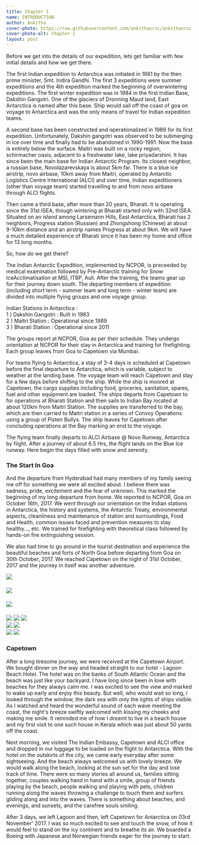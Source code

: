 ```yaml
---
title: Chapter 1
name: INTRODUCTION
author: Ankitha
cover-photo: https://raw.githubusercontent.com/ankithanrsc/ankithanrsc.github.io/master/assets/images/ch1/ch1cover.JPG
cover-photo-alt: Chapter 1
layout: post
---
```



<p>Before we get into the details of our expedition, lets get familiar with few initial details and how we get there.</p>

<p>The first Indian expedition to Antarctica was initiated in 1981 by the then prime minister, Smt. Indira Gandhi. The first 3 expeditions were summer expeditions and the 4th expedition marked the beginning of overwintering expeditions. The first winter expedition was in 1984 in the first Indian Base, Dakshin Gangotri. One of the glaciers of Dronning Maud land, East Antarctica is named after this base. Ship would sail off the coast of goa on voyage to Antarctica and was the only means of travel for Indian expedition teams.</p>

<p>A second base has been constructed and operationalized in 1989 for its first expedition. Unfortunately, Dakshin gangotri was observed to be submerging in ice over time and finally had to be abandoned in 1990-1991. Now the base is entirely below the surface. Maitri was built on a rocky region, schirmacher oasis, adjacent to a freshwater lake, lake priyadarshini. It has since been the main base for Indian Antarctic Program. Its closest neighbor, a russian base, Novolazarevskaya is about 5km far. There is a blue ice airstrip, novo airbase, 10km away from Maitri, operated by Antarctic Logistics Centre International (ALCI) and over time, Indian expeditioners (other than voyage team) started travelling to and from novo airbase through ALCI flights.</p>

<p>Then came a third base, after more than 20 years, Bharati. It is operating since the 31st ISEA, though wintering at Bharati started only with 32nd ISEA. Situated on an island among Larsemann Hills, East Antarctica, Bharati has 2 neighbors, Progress station (Russian) and Zhongshong (Chinese) at about 9-10km distance and an airstrip names Progress at about 9km. We will have a much detailed experience of Bharati since it has been my home and office for 13 long months.</p>

<p>So, how do we get there?</p>

<p>The Indian Antarctic Expedition, implemented by NCPOR, is preceeded by medical examination followed by Pre-Antarctic training for Snow IceAcclimatisation at MSI, ITBP, Auli. After the training, the teams gear up for their journey down south. The departing members of expedition (including short term - summer team and long term - winter team) are divided into multiple flying groups and one voyage group.<br>

Indian Stations in Antarctica :<br>
1 ) Dakshin Gangotri : Built in 1983<br>
2 ) Maitri Station : Operational since 1989<br>
3 ) Bharati Station : Operational since 2011<br>

The groups report at NCPOR, Goa as per their schedule. They undergo orientation at NCPOR for their stay in Antarctica and training for firefighting. Each group leaves from Goa to Capetown via Mumbai.</p>

<p>For teams flying to Antarctica, a stay of 3-4 days is scheduled at Capetown before the final departure to Antarctica, which is variable, subject to weather at the landing base. The voyage team will reach Capetown and stay for a few days before shifting to the ship. While the ship is moored at Capetown, the cargo supplies including food, groceries, sanitation, spares, fuel and other equipment are loaded. The ships departs from Capetown to for operations at Bharati Station and then sails to Indian Bay located at about 120km from Maitri Station. The supplies are transferred to the bay, which are then carried to Maitri station in a series of Convoy Operations using a group of Pisten Bullys. The ship leaves for Capetown after concluding operations at the Bay marking an end to the voyage.</p>

<p>The flying team finally departs to ALCI Airbase @ Novo Runway, Antarctica by flight. After a journey of about 6.5 Hrs, the flight lands on the Blue Ice runway. Here begin the days filled with snow and serenity.</p>

<h3> The Start In Goa</h3>
<p>And the departure from Hyderabad had many members of my family seeing me off for something we were all excited about. I believe there was sadness, pride, excitement and the fear of unknown. This marked the beginning of my long departure from home. We reported to NCPOR, Goa on October 16th, 2017. We went through our orientation on the Indian stations in Antarctica, the history and systems, the Antarctic Treaty, environmental aspects, cleanliness and maintenance of station and surroundings, Food and Health, common issues faced and prevention measures to stay healthy..., etc. We trained for firefighting with theoretical class followed by hands-on fire extinguishing session. </p>

<p>We also had time to go around in the tourist destination and experience the beautiful beaches and forts of North Goa before departing from Goa on 30th October, 2017. We reached Capetown on the night of 31st October, 2017 and the journey in itself was another adventure.</p>

<div class="row"> 
  <div class="column">
    <img src="https://raw.githubusercontent.com/ankithanrsc/ankithanrsc.github.io/master/assets/images/ch1/1.JPG">
      <h3 style="font-size:15px;"></h3>
    <img src="https://raw.githubusercontent.com/ankithanrsc/ankithanrsc.github.io/master/assets/images/ch1/5.JPG">
      <h3 style="font-size:15px;"></h3>
    <img src="https://raw.githubusercontent.com/ankithanrsc/ankithanrsc.github.io/master/assets/images/ch1/9.JPG">
      <h3 style="font-size:15px;"></h3>
  </div>
  <div class="column">
    <img src="https://raw.githubusercontent.com/ankithanrsc/ankithanrsc.github.io/master/assets/images/ch1/2.JPG">
    <img src="https://raw.githubusercontent.com/ankithanrsc/ankithanrsc.github.io/master/assets/images/ch1/6.JPG">
    <img src="https://raw.githubusercontent.com/ankithanrsc/ankithanrsc.github.io/master/assets/images/ch1/10.JPG">
  </div> 
  <div class="column">
    <img src="https://raw.githubusercontent.com/ankithanrsc/ankithanrsc.github.io/master/assets/images/ch1/3.JPG">
    <img src="https://raw.githubusercontent.com/ankithanrsc/ankithanrsc.github.io/master/assets/images/ch1/7.JPG">
  </div>
  <div class="column">
    <img src="https://raw.githubusercontent.com/ankithanrsc/ankithanrsc.github.io/master/assets/images/ch1/4.jpg">
    <img src="https://raw.githubusercontent.com/ankithanrsc/ankithanrsc.github.io/master/assets/images/ch1/8.JPG">
  </div> 
</div>
<p></p>

<h3>Capetown</h3>
<p>After a long tiresome journey, we were received at the Capetown Airport. We bought dinner on the way and headed straight to our hotel - Lagoon Beach Hotel. The hotel was on the banks of South Atlantic Ocean and the beach was just like your backyard. I have long since been in love with beaches for they always calm me. I was excited to see the view and marked to wake up early and enjoy this beauty. But well, who would wait so long, i looked through the window, the dark sea with only the lights of ships visible. As I watched and heard the wonderful sound of each wave meeting the coast, the night's breeze swiftly welcomed with kissing my cheeks and making me smile. It reminded me of how I dreamt to live in a beach house and my first visit to one such house in Kerala which was just about 50 yards off the coast.</p>

<p>Next morning, we visited The Indian Embassy, Capetown and ALCI office and dropped in our luggage to be loaded on the flight to Antarctica. With the hotel on the outskirts of the city, we came early everyday after some sightseeing. And the beach always welcomed us with lovely breeze. We would walk along the beach, looking at the sun set for the day and lose track of time. There were so many stories all around us, families sitting together, couples walking hand in hand with a smile, group of friends playing by the beach, people walking and playing with pets, children running along the waves throwing a challenge to touch them and surfers gliding along and into the waves. There is something about beaches, and evenings, and sunsets, and the carefree souls smiling.</p>

<p>After 3 days, we left Lagoon and then, left Capetown for Antarctica on 03rd November' 2017. I was so much excited to see and touch the snow, of how it would feel to stand on the icy continent and to breathe its air. We boarded a Boeing with Japanese and Norwegian friends eager for the journey to start.</p>